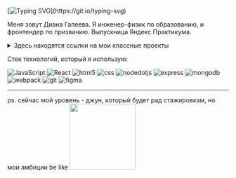 [![Typing SVG](https://readme-typing-svg.demolab.com?font=Fira+Code&pause=1000&color=2BAAC8&random=false&width=435&lines=Hello%2C+world!)](https://git.io/typing-svg)

Меня зовут Диана Галеева. Я инженер-физик по образованию, и фронтендер по призванию. Выпускница Яндекс Практикума. 

<details>
<summary>
  Здесь находятся ссылки на мои классные проекты 
</summary>



* [**Дипломный проект Movies Scout**](https://github.com/Dazamova/movies-explorer-frontend "Ссылка на репозиторий") - сайт, на котором авторизованный пользователь может находить и сохранять понравившиеся фильмы и короткометражки, редактировать свои данные. + созданы БД пользователей и БД фильмов, сохраненных пользователем.  
  
* [**Проект Mesto (React)**](https://github.com/Dazamova/react-mesto-api-full-gha "Ссылка на репозиторий") - сайт, на котором авторизованный пользователь может добавлять карточки разных мест, а также ставить лайки карточкам других пользователей и редактировать свои данные. + создана БД пользователей и карточек.  
  
* [**Проект Mesto**](https://github.com/Dazamova/mesto "Ссылка на репозиторий") - сайт с функционалом, аналогичным Mesto (React), но написанный на ванильном JS. Использована БД от Яндекс Практикума.  

* Также сейчас я разрабатываю сайт для продажи абразивных материалов. [**Вот ссылка на репозиторий →**](https://github.com/Dazamova/Almi-treid "Ссылка на репозиторий")
 

</details>

Стек технологий, который я использую:

![JavaScript](https://img.shields.io/badge/JavaScript-2bacc8?logo=javascript&logoColor=white&style=for-the-badge)
![React](https://img.shields.io/badge/React-2bacc8?logo=react&logoColor=white&style=for-the-badge)
![html5](https://img.shields.io/badge/HTML5-2bacc8?logo=html5&logoColor=white&style=for-the-badge)
![css](https://img.shields.io/badge/CSS-2bacc8?logo=css3&logoColor=white&style=for-the-badge)
![nodedotjs](https://img.shields.io/badge/node.js-2bacc8?logo=nodedotjs&logoColor=white&style=for-the-badge)
![express](https://img.shields.io/badge/express-2bacc8?logo=express&logoColor=white&style=for-the-badge)
![mongodb](https://img.shields.io/badge/mongodb-2bacc8?logo=mongodb&logoColor=white&style=for-the-badge)
![webpack](https://img.shields.io/badge/webpack-2bacc8?logo=webpack&logoColor=white&style=for-the-badge)
![git](https://img.shields.io/badge/git-2bacc8?logo=git&logoColor=white&style=for-the-badge)
![figma](https://img.shields.io/badge/figma-2bacc8?logo=figma&logoColor=white&style=for-the-badge)

  
***
ps. сейчас мой уровень - джун, который будет рад стажировкам, но мои амбиции be like
<img src="https://sun9-30.userapi.com/impg/8ZRb8-Z4X9g_ZFLWi5ZqluZFnQvpY91RCrOStw/YjKW1cPTEUA.jpg?size=1096x412&quality=95&sign=2ec8041508dfe103a795b1d473072802&type=album" height=150px/>
